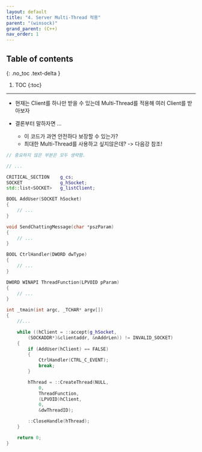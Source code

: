 ```yaml
---
layout: default
title: "4. Server Multi-Thread 적용"
parent: "(winsock)"
grand_parent: (C++)
nav_order: 1
---
```


## Table of contents
{: .no_toc .text-delta }

1. TOC
{:toc}

---

* 현재는 Client를 하나만 받을 수 있는데 Multi-Thread를 적용해 여러 Client를 받아보자

* 결론부터 말하자면 ...
    * 이 코드가 과연 안전하다 보장할 수 있는가?
    * 최대한 Multi-Thread를 사용하고 싶지않은데? -> 다음강 참조!

```cpp
// 중요하지 않은 부분은 모두 생략함.

// ...

CRITICAL_SECTION	g_cs;
SOCKET				g_hSocket;
std::list<SOCKET>	g_listClient;

BOOL AddUser(SOCKET hSocket)
{
    // ...
}

void SendChattingMessage(char *pszParam)
{
    // ...
}

BOOL CtrlHandler(DWORD dwType)
{
	// ...
}

DWORD WINAPI ThreadFunction(LPVOID pParam)
{
	// ...
}

int _tmain(int argc, _TCHAR* argv[])
{
	//...

	while ((hClient = ::accept(g_hSocket,
		(SOCKADDR*)&clientaddr, &nAddrLen)) != INVALID_SOCKET)
	{
		if (AddUser(hClient) == FALSE)
		{
			CtrlHandler(CTRL_C_EVENT);
			break;
		}

		hThread = ::CreateThread(NULL,
			0,
			ThreadFunction,
			(LPVOID)hClient,
			0,
			&dwThreadID);

		::CloseHandle(hThread);
	}

	return 0;
}

```